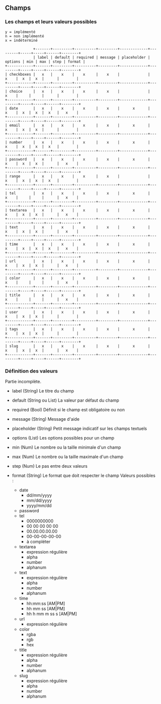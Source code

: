 Champs
------

### Les champs et leurs valeurs possibles

    y = implémenté
    n = non implémenté
    x = indéterminé

                 +-------+---------+----------+---------+-------------+---------+-----+-----+------+--------+
                 | label | default | required | message | placeholder | options | min | max | step | format |
    +------------+-------+---------+----------+---------+-------------+---------+-----+-----+------+--------+
    | checkboxes |   x   |    x    |    x     |    x    |             |    x    |  x  |  x  |      |        |
    +------------+-------+---------+----------+---------+-------------+---------+-----+-----+------+--------+
    | choice     |   x   |    x    |    x     |    x    |             |    x    |     |     |      |        |
    +------------+-------+---------+----------+---------+-------------+---------+-----+-----+------+--------+
    | date       |   x   |    x    |    x     |    x    |      x      |    x    |  x  |  x  |  x   |   x    |
    +------------+-------+---------+----------+---------+-------------+---------+-----+-----+------+--------+
    | email      |   x   |    x    |    x     |    x    |      x      |    x    |  x  |  x  |      |        |
    +------------+-------+---------+----------+---------+-------------+---------+-----+-----+------+--------+
    | number     |   x   |    x    |    x     |    x    |      x      |    x    |  x  |  x  |  x   |        |
    +------------+-------+---------+----------+---------+-------------+---------+-----+-----+------+--------+
    | password   |   x   |    x    |    x     |    x    |      x      |    x    |  x  |  x  |      |   x    |
    +------------+-------+---------+----------+---------+-------------+---------+-----+-----+------+--------+
    | range      |   x   |    x    |    x     |    x    |             |    x    |  x  |  x  |  x   |        |
    +------------+-------+---------+----------+---------+-------------+---------+-----+-----+------+--------+
    | tel        |   x   |    x    |    x     |    x    |      x      |    x    |     |     |      |   x    |
    +------------+-------+---------+----------+---------+-------------+---------+-----+-----+------+--------+
    | textarea   |   x   |    x    |    x     |    x    |      x      |    x    |  x  |  x  |      |   x    |
    +------------+-------+---------+----------+---------+-------------+---------+-----+-----+------+--------+
    | text       |   x   |    x    |    x     |    x    |      x      |    x    |  x  |  x  |      |   x    |
    +------------+-------+---------+----------+---------+-------------+---------+-----+-----+------+--------+
    | time       |   x   |    x    |    x     |    x    |      x      |    x    |  x  |  x  |  x   |   x    |
    +------------+-------+---------+----------+---------+-------------+---------+-----+-----+------+--------+
    | url        |   x   |    x    |    x     |    x    |      x      |    x    |  x  |  x  |      |   x    |
    +------------+-------+---------+----------+---------+-------------+---------+-----+-----+------+--------+
    | color      |   x   |    x    |    x     |    x    |      x      |    x    |     |     |      |   x    |
    +------------+-------+---------+----------+---------+-------------+---------+-----+-----+------+--------+
    | title      |   x   |    x    |    x     |    x    |      x      |    x    |     |     |      |   x    |
    +------------+-------+---------+----------+---------+-------------+---------+-----+-----+------+--------+
    | user       |   x   |    x    |    x     |    x    |      x      |    x    |  x  |  x  |      |        |
    +------------+-------+---------+----------+---------+-------------+---------+-----+-----+------+--------+
    | tags       |   x   |    x    |    x     |    x    |      x      |    x    |  x  |  x  |      |        |
    +------------+-------+---------+----------+---------+-------------+---------+-----+-----+------+--------+
    | slug       |   x   |    x    |    x     |    x    |      x      |    x    |  x  |  x  |      |   x    |
    +------------+-------+---------+----------+---------+-------------+---------+-----+-----+------+--------+

### Définition des valeurs

Partie incomplète.

- label (String)
  Le titre du champ

- default (String ou List)
  La valeur par défaut du champ

- required (Bool)
  Définit si le champ est obligatoire ou non

- message (String)
  Message d'aide

- placeholder (String)
  Petit message indicatif sur les champs textuels

- options (List)
  Les options possibles pour un champ

- min (Num)
  Le nombre ou la taille minimale d'un champ

- max (Num)
  Le nombre ou la taille maximale d'un champ

- step (Num)
  Le pas entre deux valeurs

- format (String)
  Le format que doit respecter le champ
  Valeurs possibles :
  - date
    - dd/mm/yyyy
    - mm/dd/yyyy
    - yyyy/mm/dd
  - password
  - tel
    - 0000000000
    - 00 00 00 00 00
    - 00.00.00.00.00
    - 00-00-00-00-00
    - à compléter
  - textarea
    - expression régulière
    - alpha
    - number
    - alphanum
  - text
    - expression régulière
    - alpha
    - number
    - alphanum
  - time
    - hh:mm:ss [AM|PM]
    - hh mm ss [AM|PM]
    - hh h mm m ss s [AM|PM]
  - url
    - expression régulière
  - color
    - rgba
    - rgb
    - hex
  - title
    - expression régulière
    - alpha
    - number
    - alphanum
  - slug
    - expression régulière
    - alpha
    - number
    - alphanum
